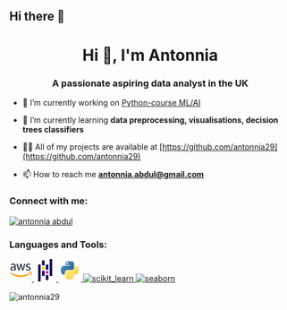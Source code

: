 ## Hi there 👋


<h1 align="center">Hi 👋, I'm Antonnia</h1>
<h3 align="center">A passionate aspiring data analyst in the UK</h3>

- 🔭 I’m currently working on [Python-course ML/AI](https://github.com/antonnia29/PythonCourse-ML-AI)

- 🌱 I’m currently learning **data preprocessing, visualisations, decision trees classifiers**

- 👨‍💻 All of my projects are available at [https://github.com/antonnia29](https://github.com/antonnia29)

- 📫 How to reach me **antonnia.abdul@gmail.com**

<h3 align="left">Connect with me:</h3>
<p align="left"> 
<a href="https://linkedin.com/in/antonnia-abdul-252980108" target="blank"><img align="center" src="https://raw.githubusercontent.com/rahuldkjain/github-profile-readme-generator/master/src/images/icons/Social/linked-in-alt.svg" alt="antonnia abdul" height="30" width="40" /></a>
</p>

<h3 align="left">Languages and Tools:</h3>
<p align="left"> <a href="https://aws.amazon.com" target="_blank" rel="noreferrer"> <img src="https://raw.githubusercontent.com/devicons/devicon/master/icons/amazonwebservices/amazonwebservices-original-wordmark.svg" alt="aws" width="40" height="40"/> </a> <a href="https://pandas.pydata.org/" target="_blank" rel="noreferrer"> <img src="https://raw.githubusercontent.com/devicons/devicon/2ae2a900d2f041da66e950e4d48052658d850630/icons/pandas/pandas-original.svg" alt="pandas" width="40" height="40"/> </a> <a href="https://www.python.org" target="_blank" rel="noreferrer"> <img src="https://raw.githubusercontent.com/devicons/devicon/master/icons/python/python-original.svg" alt="python" width="40" height="40"/> </a> <a href="https://scikit-learn.org/" target="_blank" rel="noreferrer"> <img src="https://upload.wikimedia.org/wikipedia/commons/0/05/Scikit_learn_logo_small.svg" alt="scikit_learn" width="40" height="40"/> </a> <a href="https://seaborn.pydata.org/" target="_blank" rel="noreferrer"> <img src="https://seaborn.pydata.org/_images/logo-mark-lightbg.svg" alt="seaborn" width="40" height="40"/> </a> </p>

<p><img align="center" src="https://github-readme-stats.vercel.app/api/top-langs?username=antonnia29&show_icons=true&locale=en&layout=compact" alt="antonnia29" /></p>

